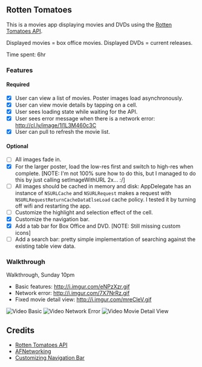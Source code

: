 ## Rotten Tomatoes

This is a movies app displaying movies and DVDs using the [Rotten Tomatoes API](http://developer.rottentomatoes.com/docs/read/JSON).

Displayed movies = box office movies.
Displayed DVDs = current releases.

Time spent: 6hr

### Features

#### Required

- [X] User can view a list of movies. Poster images load asynchronously.
- [X] User can view movie details by tapping on a cell.
- [X] User sees loading state while waiting for the API.
- [X] User sees error message when there is a network error: http://cl.ly/image/1l1L3M460c3C
- [X] User can pull to refresh the movie list.

#### Optional

- [ ] All images fade in.
- [X] For the larger poster, load the low-res first and switch to high-res when complete. [NOTE: I'm not 100% sure how to do this, but I managed to do this by just calling setImageWithURL 2x... :/]
- [ ] All images should be cached in memory and disk: AppDelegate has an instance of `NSURLCache` and `NSURLRequest` makes a request with `NSURLRequestReturnCacheDataElseLoad` cache policy. I tested it by turning off wifi and restarting the app.
- [ ] Customize the highlight and selection effect of the cell.
- [X] Customize the navigation bar.
- [X] Add a tab bar for Box Office and DVD. [NOTE: Still missing custom icons]
- [ ] Add a search bar: pretty simple implementation of searching against the existing table view data.

### Walkthrough

Walkthrough, Sunday 10pm
* Basic features: http://i.imgur.com/eNPzXzr.gif
* Network error: http://i.imgur.com/7X7NrRz.gif
* Fixed movie detail view: http://i.imgur.com/mreCleV.gif

![Video Basic](http://i.imgur.com/eNPzXzr.gif)
![Video Network Error](http://i.imgur.com/7X7NrRz.gif)
![Video Movie Detail View](http://i.imgur.com/mreCleV.gif)

Credits
---------
* [Rotten Tomatoes API](http://developer.rottentomatoes.com/docs/read/JSON)
* [AFNetworking](https://github.com/AFNetworking/AFNetworking)
* [Customizing Navigation Bar](http://www.appcoda.com/customize-navigation-status-bar-ios-7/)

